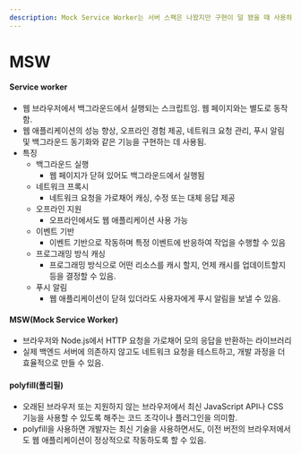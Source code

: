 ```yaml
---
description: Mock Service Worker는 서버 스팩은 나왔지만 구현이 덜 됐을 때 사용하기 좋음
---
```


# MSW

#### Service worker

* 웹 브라우저에서 백그라운드에서 실행되는 스크립트임. 웹 페이지와는 별도로 동작함.
* 웹 애플리케이션의 성능 향상, 오프라인 경험 제공, 네트워크 요청 관리, 푸시 알림 및 백그라운드 동기화와 같은 기능을 구현하는 데 사용됨.
* 특징
  * 백그라운드 실행
    * 웹 페이지가 닫혀 있어도 백그라운드에서 실행됨
  * 네트워크 프록시
    * 네트워크 요청을 가로채어 캐싱, 수정 또는 대체 응답 제공
  * 오프라인 지원
    * 오프라인에서도 웹 애플리케이션 사용 가능
  * 이벤트 기반
    * 이벤트 기반으로 작동하며 특정 이벤트에 반응하여 작업을 수행할 수 있음
  * 프로그래밍 방식 캐싱
    * 프로그래밍 방식으로 어떤 리소스를 캐시 할지, 언제 캐시를 업데이트할지 등을 결정할 수 있음.
  * 푸시 알림
    * 웹 애플리케이션이 닫혀 있더라도 사용자에게 푸시 알림을 보낼 수 있음.

#### MSW(Mock Service Worker)

* 브라우저와 Node.js에서 HTTP 요청을 가로채어 모의 응답을 반환하는 라이브러리
* 실제 백엔드 서버에 의존하지 않고도 네트워크 요청을 테스트하고, 개발 과정을 더 효율적으로 만들 수 있음.

#### polyfill(폴리필)

* 오래된 브라우저 또는 지원하지 않는 브라우저에서 최신 JavaScript API나 CSS 기능을 사용할 수 있도록 해주는 코드 조각이나 플러그인을 의미함.
* polyfill을 사용하면 개발자는 최신 기술을 사용하면서도, 이전 버전의 브라우저에서도 웹 애플리케이션이 정상적으로 작동하도록 할 수 있음.
